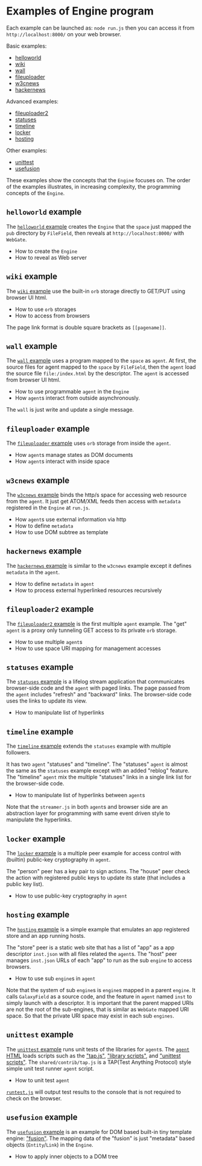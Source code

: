 # Examples of Engine program

Each example can be launched as: ``node run.js``
then you can access it from ``http://localhost:8000/``
on your web browser.

Basic examples:

- [helloworld](helloworld)
- [wiki](wiki)
- [wall](wall)
- [fileuploader](fileuploader)
- [w3cnews](w3cnews)
- [hackernews](hackernews)

Advanced examples:

- [fileuploader2](fileuploader2)
- [statuses](statuses)
- [timeline](timeline)
- [locker](locker)
- [hosting](hosting)

Other examples:

- [unittest](unittest)
- [usefusion](usefusion)

These examples show the concepts that the `Engine` focuses on.
The order of the examples illustrates, in increasing complexity, the programming concepts of the `Engine`.

## `helloworld` example

The [`helloworld` example](helloworld) creates the `Engine` that
the `space` just mapped the `pub` directory by `FileField`,
then reveals at `http://localhost:8000/` with `WebGate`.

- How to create the `Engine`
- How to reveal as Web server

## `wiki` example

The [`wiki` example](wiki) use the built-in `orb` storage directly 
to GET/PUT using browser UI html.

- How to use `orb` storages
- How to access from browsers

The page link format is double square brackets as `[[pagename]]`.

## `wall` example

The [`wall` example](wall) uses a program mapped to the `space` as `agent`.
At first, the source files for agent mapped to the `space` by `FileField`,
then the `agent` load the source file `file:/index.html` by the descriptor.
The `agent` is accessed from browser UI html.

- How to use programmable `agent` in the `Engine`
- How `agent`s interact from outside asynchronously.

The `wall` is just write and update a single message.

## `fileuploader` example

The [`fileuploader` example](fileuploader) uses `orb` storage from 
inside the `agent`.

- How `agent`s manage states as DOM documents
- How `agent`s interact with inside space

## `w3cnews` example

The [`w3cnews` example](w3cnews) binds the http/s space for
accessing web resource from the `agent`.
It just get ATOM/XML feeds then access with `metadata` registered in 
the `Engine` at `run.js`.

- How `agent`s use external information via http
- How to define `metadata`
- How to use DOM subtree as template

## `hackernews` example

The [`hackernews` example](hackernews) is similar to the `w3cnews` example
except it defines `metadata` in the `agent`.

- How to define `metadata` in `agent`
- How to process external hyperlinked resources recursively

## `fileuploader2` example

The [`fileuploader2` example](fileuploader2) is 
the first multiple `agent` example.
The "get" `agent` is a proxy only tunneling GET access to 
its private `orb` storage.

- How to use multiple `agent`s
- How to use space URI mapping for management accesses

## `statuses` example

The [`statuses` example](statuses) is a lifelog stream application
that communicates browser-side code and the `agent` with paged links.
The page passed from the `agent` includes "refresh" and "backward" links.
The browser-side code uses the links to update its view.

- How to manipulate list of hyperlinks

## `timeline` example

The [`timeline` example](timeline) extends the `statuses` example
with multiple followers.

It has two `agent` "statuses" and "timeline".
The "statuses" `agent` is almost the same as the `statuses` example
except with an added "reblog" feature.
The "timeline" `agent` mix the multiple "statuses" links in a single link list
for the browser-side code.

- How to manipulate list of hyperlinks between `agent`s

Note that the `streamer.js` in both `agent`s and browser side are 
an abstraction layer
for programming with same event driven style to manipulate the hyperlinks.

## `locker` example

The [`locker` example](locker) is a multiple peer example 
for access control with (builtin) public-key cryptography in `agent`.

The "person" peer has a key pair to sign actions.
The "house" peer check the action with registered public keys
to update its state (that includes a public key list).

- How to use public-key cryptography in `agent`

## `hosting` example

The [`hosting` example](hosting) is a simple example that emulates 
an app registered store and an app running hosts.

The "store" peer is a static web site that has 
a list of "app" as a app descriptor `inst.json` 
with all files  related the `agent`s.
The "host" peer manages `inst.json` URLs of each "app"
to run as the sub `engine` to access browsers.

- How to use sub `engine`s in `agent`

Note that the system of sub `engine`s is `engine`s mapped in a parent `engine`.
It calls `GalaxyField` as a source code, and the feature in `agent` named
`inst` to simply launch with a descriptor.
It is important that the parent mapped URIs are not the root of the sub-engines,
that is similar as `WebGate` mapped URI space.
So that the private URI space may exist in each sub `engines`.

## `unittest` example

The [`unittest` example](unittest) runs unit tests of the libraries
for `agent`s.
The [`agent` HTML](unittest/src/unittest.html) loads scripts such as 
the ["tap.js"](../shared/contrib/tap.js), 
["library scripts"](unittest/src/library.js), and 
["unittest scripts"](unittest/src/library-tests.js).
The `shared/contrib/tap.js` is a TAP(Test Anything Protocol) style simple unit test runner 
`agent` script.

- How to unit test `agent`

[`runtest.js`](unittest/runtest.js) will output test results to the console
that is not required to check on the browser.

## `usefusion` example

The [`usefusion` example](usefusion) is an example for 
DOM based built-in tiny template engine: ["fusion"](../shared/contrib/fusion.js).
The mapping data of the "fusion" is just "metadata" based objects
(`Entity`/`Link`) in the `Engine`.

- How to apply inner objects to a DOM tree

